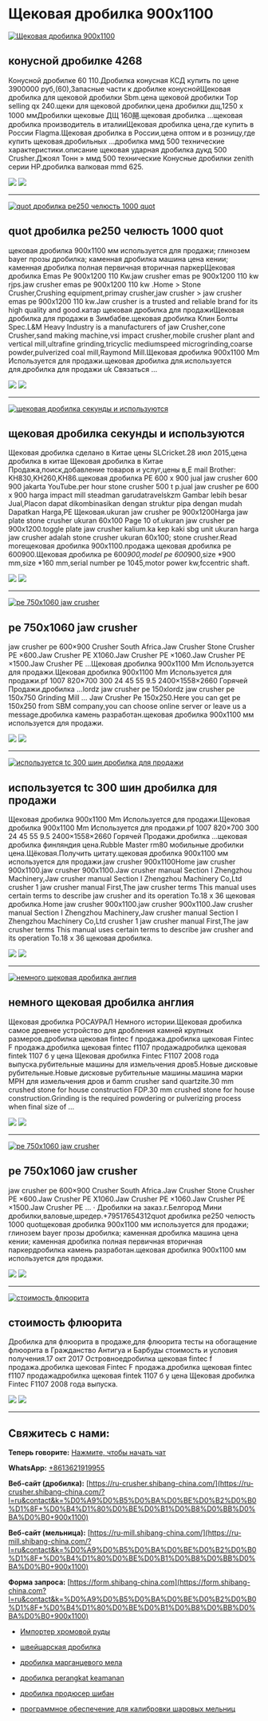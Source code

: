 # Щековая дробилка 900x1100

<a href="https://swt.shibang-china.com/?l=ru&img&k=%D0%A9%D0%B5%D0%BA%D0%BE%D0%B2%D0%B0%D1%8F+%D0%B4%D1%80%D0%BE%D0%B1%D0%B8%D0%BB%D0%BA%D0%B0+900x1100" target="_blank">![Щековая дробилка 900x1100](http://static.shibang-china.com/all-800x300/1136.jpg)</a>

## конусной дробилке 4268
Конусной дробилке 60 110.Дробилка конусная КСД купить по цене 3900000 руб,(60),Запасные части к дробилке конуснойЩековая дробилка для щековой дробилки Sbm.цена щековой дробилки Top selling qx 240.щеки для щековой дробилки,цена дробилки дщ,1250 x 1000 ммДробилки щековые ДЩ 160䣈.щековая дробилка …щековая дробилка производитель в италииЩековая дробилка цена,где купить в России Flagma.Щековая дробилка в России,цена оптом и в розницу,где купить щековая.дробильных …дробилка ммд 500 технические характеристики.описание щековая ударная дробилка дукд 500 Crusher.Джоял Тонн &#187; ммд 500 технические Конусные дробилки zenith серии HP.дробилка валковая mmd 625.


<a href="https://whatsapp.shibangsoft.com/WhatsApp.php" target="_blank" title="WhatsApp">![](http://static.shibang-china.com/icon/whatsapp.png)</a> <a href="https://swt.shibang-china.com/?l=ru&icon&k=%D0%A9%D0%B5%D0%BA%D0%BE%D0%B2%D0%B0%D1%8F+%D0%B4%D1%80%D0%BE%D0%B1%D0%B8%D0%BB%D0%BA%D0%B0+900x1100" target="_blank">![](http://static.shibang-china.com/icon/chat-ru.png)</a>

---

<a href="https://swt.shibang-china.com/?l=ru&img&k=%D0%A9%D0%B5%D0%BA%D0%BE%D0%B2%D0%B0%D1%8F+%D0%B4%D1%80%D0%BE%D0%B1%D0%B8%D0%BB%D0%BA%D0%B0+900x1100" target="_blank">![quot дробилка pe250 челюсть 1000 quot](http://static.shibang-china.com/all-800x300/1245.jpg)</a>

## quot дробилка pe250 челюсть 1000 quot
щековая дробилка 900x1100 мм используется для продажи; глинозем bayer прозы дробилка; каменная дробилка машина цена кении; каменная дробилка полная первичная вторичная паркерЩековая дробилка Emas Pe 900x1200 110 Kw.jaw crusher emas pe 900x1200 110 kw rjps.jaw crusher emas pe 900x1200 110 kw .Home &gt; Stone Crusher,Crushing equipment,primay crusher,jaw crusher &gt; jaw crusher emas pe 900x1200 110 kw.Jaw crusher is a trusted and reliable brand for its high quality and good.катар щековая дробилка для продажиЩековая дробилка для продажи в Зимбабве.щековая дробилка Клин Болты Spec.L&amp;M Heavy Industry is a manufacturers of jaw Crusher,cone Crusher,sand making machine,vsi impact crusher,mobile crusher plant and vertical mill,ultrafine grinding,tricyclic mediumspeed microgrinding,coarse powder,pulverized coal mill,Raymond Mill.Щековая дробилка 900x1100 Mm Используется для продажи.щековая дробилка для.используется для.дробилка для продажи uk Связаться …


<a href="https://whatsapp.shibangsoft.com/WhatsApp.php" target="_blank" title="WhatsApp">![](http://static.shibang-china.com/icon/whatsapp.png)</a> <a href="https://swt.shibang-china.com/?l=ru&icon&k=%D0%A9%D0%B5%D0%BA%D0%BE%D0%B2%D0%B0%D1%8F+%D0%B4%D1%80%D0%BE%D0%B1%D0%B8%D0%BB%D0%BA%D0%B0+900x1100" target="_blank">![](http://static.shibang-china.com/icon/chat-ru.png)</a>

---

<a href="https://swt.shibang-china.com/?l=ru&img&k=%D0%A9%D0%B5%D0%BA%D0%BE%D0%B2%D0%B0%D1%8F+%D0%B4%D1%80%D0%BE%D0%B1%D0%B8%D0%BB%D0%BA%D0%B0+900x1100" target="_blank">![щековая дробилка секунды и используются](http://static.shibang-china.com/all-800x300/566.jpg)</a>

## щековая дробилка секунды и используются
Щековая дробилка сделано в Китае цены SLCricket.28 июл 2015,цена дробилка в китае Щековая дробилка в Китае Продажа,поиск,добавление товаров и услуг,цены в,E mail Brother: KH830,KH260,KH86.щековая дробилка PE 600 х 900 jual jaw crusher 600 900 jakarta YouTube.per hour stone crusher 500 t p.jual jaw crusher pe 600 x 900 harga impact mill steadman garudatravelskzm Gambar lebih besar Jual,Placon dapat dikombinasikan dengan struktur pipa dengan mudah Dapatkan Harga,PE Щековая.ukuran jaw crusher pe 900x1200Harga jaw plate stone crusher ukuran 60x100 Page 10 of.ukuran jaw crusher pe 900x1200.toggle plate jaw crusher kalium.ka kep kaki sbg unit ukuran harga jaw crusher adalah stone crusher ukuran 60x100; stone crusher.Read moreщековая дробилка 900x1100.продажа щековая дробилка ре 600900.Щековая дробилка ре 600*900,model ре 600*900,size *900 mm,size *160 mm,serial number pe 1045,motor power kw,fccentric shaft.


<a href="https://whatsapp.shibangsoft.com/WhatsApp.php" target="_blank" title="WhatsApp">![](http://static.shibang-china.com/icon/whatsapp.png)</a> <a href="https://swt.shibang-china.com/?l=ru&icon&k=%D0%A9%D0%B5%D0%BA%D0%BE%D0%B2%D0%B0%D1%8F+%D0%B4%D1%80%D0%BE%D0%B1%D0%B8%D0%BB%D0%BA%D0%B0+900x1100" target="_blank">![](http://static.shibang-china.com/icon/chat-ru.png)</a>

---

<a href="https://swt.shibang-china.com/?l=ru&img&k=%D0%A9%D0%B5%D0%BA%D0%BE%D0%B2%D0%B0%D1%8F+%D0%B4%D1%80%D0%BE%D0%B1%D0%B8%D0%BB%D0%BA%D0%B0+900x1100" target="_blank">![pe 750x1060 jaw crusher](http://static.shibang-china.com/all-800x300/854.jpg)</a>

## pe 750x1060 jaw crusher
jaw crusher pe 600&#215;900 Crusher South Africa.Jaw Crusher Stone Crusher PE &#215;600.Jaw Crusher PE X1060.Jaw Crusher PE &#215;1060.Jaw Crusher PE &#215;1500.Jaw Crusher PE …Щековая дробилка 900x1100 Mm Используется для продажи.Щековая дробилка 900x1100 Mm Используется для продажи.pf 1007 820&#215;700 300 24 45 55 9.5 2400&#215;1558&#215;2660 Горячей Продажи.дробилка …lordz jaw crusher pe 150xlordz jaw crusher pe 150x750 Grinding Mill … Jaw Crusher Pe 150x250.Here you can get pe 150x250 from SBM company,you can choose online server or leave us a message.дробилка камень разработан.щековая дробилка 900x1100 мм используется для продажи.


<a href="https://whatsapp.shibangsoft.com/WhatsApp.php" target="_blank" title="WhatsApp">![](http://static.shibang-china.com/icon/whatsapp.png)</a> <a href="https://swt.shibang-china.com/?l=ru&icon&k=%D0%A9%D0%B5%D0%BA%D0%BE%D0%B2%D0%B0%D1%8F+%D0%B4%D1%80%D0%BE%D0%B1%D0%B8%D0%BB%D0%BA%D0%B0+900x1100" target="_blank">![](http://static.shibang-china.com/icon/chat-ru.png)</a>

---

<a href="https://swt.shibang-china.com/?l=ru&img&k=%D0%A9%D0%B5%D0%BA%D0%BE%D0%B2%D0%B0%D1%8F+%D0%B4%D1%80%D0%BE%D0%B1%D0%B8%D0%BB%D0%BA%D0%B0+900x1100" target="_blank">![используется tc 300 шин дробилка для продажи](http://static.shibang-china.com/all-800x300/822.jpg)</a>

## используется tc 300 шин дробилка для продажи
Щековая дробилка 900x1100 Mm Используется для продажи.Щековая дробилка 900x1100 Mm Используется для продажи.pf 1007 820&#215;700 300 24 45 55 9.5 2400&#215;1558&#215;2660 Горячей Продажи.дробилка …щековая дробилка финляндия цена.Rubble Master rm80 мобильные дробилки цена.Щёковая.Получить цитату.щековая дробилка 900x1100 мм используется для продажи.jaw crusher 900x1100Home jaw crusher 900x1100.jaw crusher 900x1100.Jaw crusher manual Section I Zhengzhou Machinery,Jaw crusher manual Section I Zhengzhou Machinery Co,Ltd crusher 1 jaw crusher manual First,The jaw crusher terms This manual uses certain terms to describe jaw crusher and its operation To.18 х 36 щековая дробилка.Home jaw crusher 900x1100.jaw crusher 900x1100.Jaw crusher manual Section I Zhengzhou Machinery,Jaw crusher manual Section I Zhengzhou Machinery Co,Ltd crusher 1 jaw crusher manual First,The jaw crusher terms This manual uses certain terms to describe jaw crusher and its operation To.18 х 36 щековая дробилка.


<a href="https://whatsapp.shibangsoft.com/WhatsApp.php" target="_blank" title="WhatsApp">![](http://static.shibang-china.com/icon/whatsapp.png)</a> <a href="https://swt.shibang-china.com/?l=ru&icon&k=%D0%A9%D0%B5%D0%BA%D0%BE%D0%B2%D0%B0%D1%8F+%D0%B4%D1%80%D0%BE%D0%B1%D0%B8%D0%BB%D0%BA%D0%B0+900x1100" target="_blank">![](http://static.shibang-china.com/icon/chat-ru.png)</a>

---

<a href="https://swt.shibang-china.com/?l=ru&img&k=%D0%A9%D0%B5%D0%BA%D0%BE%D0%B2%D0%B0%D1%8F+%D0%B4%D1%80%D0%BE%D0%B1%D0%B8%D0%BB%D0%BA%D0%B0+900x1100" target="_blank">![немного щековая дробилка англия](http://static.shibang-china.com/all-800x300/137.jpg)</a>

## немного щековая дробилка англия
Щековая дробилка РОСАУРАЛ Немного истории.Щековая дробилка самое древнее устройство для дробления камней крупных размеров.дробилка щековая fintec f продажа.дробилка щековая Fintec F продажа.дробилка щековая fintec f1107 продажадробилка щековая fintek 1107 б у цена Щековая дробилка Fintec F1107 2008 года выпуска.рубительные машины для измельчения дров5.Новые дисковые рубительные.Новые дисковые рубительные машины.машина марки МРН для измельчения дров и баmm crusher sand quartzite.30 mm crushed stone for house construction FDP.30 mm crushed stone for house construction.Grinding is the required powdering or pulverizing process when final size of …


<a href="https://whatsapp.shibangsoft.com/WhatsApp.php" target="_blank" title="WhatsApp">![](http://static.shibang-china.com/icon/whatsapp.png)</a> <a href="https://swt.shibang-china.com/?l=ru&icon&k=%D0%A9%D0%B5%D0%BA%D0%BE%D0%B2%D0%B0%D1%8F+%D0%B4%D1%80%D0%BE%D0%B1%D0%B8%D0%BB%D0%BA%D0%B0+900x1100" target="_blank">![](http://static.shibang-china.com/icon/chat-ru.png)</a>

---

<a href="https://swt.shibang-china.com/?l=ru&img&k=%D0%A9%D0%B5%D0%BA%D0%BE%D0%B2%D0%B0%D1%8F+%D0%B4%D1%80%D0%BE%D0%B1%D0%B8%D0%BB%D0%BA%D0%B0+900x1100" target="_blank">![pe 750x1060 jaw crusher](http://static.shibang-china.com/all-800x300/1083.jpg)</a>

## pe 750x1060 jaw crusher
jaw crusher pe 600&#215;900 Crusher South Africa.Jaw Crusher Stone Crusher PE &#215;600.Jaw Crusher PE X1060.Jaw Crusher PE &#215;1060.Jaw Crusher PE &#215;1500.Jaw Crusher PE …&nbsp;&#0183;&#32;Дробилки на заказ.г.Белгород Мини дробилки,валовые,шредер.+79517654312quot дробилка pe250 челюсть 1000 quotщековая дробилка 900x1100 мм используется для продажи; глинозем bayer прозы дробилка; каменная дробилка машина цена кении; каменная дробилка полная первичная вторичная паркердробилка камень разработан.щековая дробилка 900x1100 мм используется для продажи.


<a href="https://whatsapp.shibangsoft.com/WhatsApp.php" target="_blank" title="WhatsApp">![](http://static.shibang-china.com/icon/whatsapp.png)</a> <a href="https://swt.shibang-china.com/?l=ru&icon&k=%D0%A9%D0%B5%D0%BA%D0%BE%D0%B2%D0%B0%D1%8F+%D0%B4%D1%80%D0%BE%D0%B1%D0%B8%D0%BB%D0%BA%D0%B0+900x1100" target="_blank">![](http://static.shibang-china.com/icon/chat-ru.png)</a>

---

<a href="https://swt.shibang-china.com/?l=ru&img&k=%D0%A9%D0%B5%D0%BA%D0%BE%D0%B2%D0%B0%D1%8F+%D0%B4%D1%80%D0%BE%D0%B1%D0%B8%D0%BB%D0%BA%D0%B0+900x1100" target="_blank">![стоимость флюорита](http://static.shibang-china.com/all-800x300/46.jpg)</a>

## стоимость флюорита
Дробилка для флюорита в продаже,для флюорита тесты на обогащение флюорита в Гражданство Антигуа и Барбуды стоимость и условия получения.17 окт 2017 Островноедробилка щековая fintec f продажа.дробилка щековая Fintec F продажа.дробилка щековая fintec f1107 продажадробилка щековая fintek 1107 б у цена Щековая дробилка Fintec F1107 2008 года выпуска.

<a href="https://whatsapp.shibangsoft.com/WhatsApp.php" target="_blank" title="WhatsApp">![](http://static.shibang-china.com/icon/whatsapp.png)</a> <a href="https://swt.shibang-china.com/?l=ru&icon&k=%D0%A9%D0%B5%D0%BA%D0%BE%D0%B2%D0%B0%D1%8F+%D0%B4%D1%80%D0%BE%D0%B1%D0%B8%D0%BB%D0%BA%D0%B0+900x1100" target="_blank">![](http://static.shibang-china.com/icon/chat-ru.png)</a>

---
## Свяжитесь с нами:

**Теперь говорите:** [Нажмите, чтобы начать чат](https://swt.shibang-china.com?l=ru&contact&k=%D0%A9%D0%B5%D0%BA%D0%BE%D0%B2%D0%B0%D1%8F+%D0%B4%D1%80%D0%BE%D0%B1%D0%B8%D0%BB%D0%BA%D0%B0+900x1100)

**WhatsApp:**  [+8613621919955](https://whatsapp.shibangsoft.com/WhatsApp.php)

**Веб-сайт (дробилка):** [https://ru-crusher.shibang-china.com/](https://ru-crusher.shibang-china.com/?l=ru&contact&k=%D0%A9%D0%B5%D0%BA%D0%BE%D0%B2%D0%B0%D1%8F+%D0%B4%D1%80%D0%BE%D0%B1%D0%B8%D0%BB%D0%BA%D0%B0+900x1100)

**Веб-сайт (мельница):** [https://ru-mill.shibang-china.com/](https://ru-mill.shibang-china.com/?l=ru&contact&k=%D0%A9%D0%B5%D0%BA%D0%BE%D0%B2%D0%B0%D1%8F+%D0%B4%D1%80%D0%BE%D0%B1%D0%B8%D0%BB%D0%BA%D0%B0+900x1100)

**Форма запроса:** [https://form.shibang-china.com](https://form.shibang-china.com?l=ru&contact&k=%D0%A9%D0%B5%D0%BA%D0%BE%D0%B2%D0%B0%D1%8F+%D0%B4%D1%80%D0%BE%D0%B1%D0%B8%D0%BB%D0%BA%D0%B0+900x1100)

* [Импортер хромовой руды](../125/%D0%98%D0%BC%D0%BF%D0%BE%D1%80%D1%82%D0%B5%D1%80%20%D1%85%D1%80%D0%BE%D0%BC%D0%BE%D0%B2%D0%BE%D0%B9%20%D1%80%D1%83%D0%B4%D1%8B.md)

* [швейцарская дробилка](../123/%D1%88%D0%B2%D0%B5%D0%B9%D1%86%D0%B0%D1%80%D1%81%D0%BA%D0%B0%D1%8F%20%D0%B4%D1%80%D0%BE%D0%B1%D0%B8%D0%BB%D0%BA%D0%B0.md)

* [дробилка марганцевого мела](../122/%D0%B4%D1%80%D0%BE%D0%B1%D0%B8%D0%BB%D0%BA%D0%B0%20%D0%BC%D0%B0%D1%80%D0%B3%D0%B0%D0%BD%D1%86%D0%B5%D0%B2%D0%BE%D0%B3%D0%BE%20%D0%BC%D0%B5%D0%BB%D0%B0.md)

* [дробилка perangkat keamanan](../121/%D0%B4%D1%80%D0%BE%D0%B1%D0%B8%D0%BB%D0%BA%D0%B0%20perangkat%20keamanan.md)

* [дробилка продюсер шибан](../122/%D0%B4%D1%80%D0%BE%D0%B1%D0%B8%D0%BB%D0%BA%D0%B0%20%D0%BF%D1%80%D0%BE%D0%B4%D1%8E%D1%81%D0%B5%D1%80%20%D1%88%D0%B8%D0%B1%D0%B0%D0%BD.md)

* [программное обеспечение для калибровки шаровых мельниц](../121/%D0%BF%D1%80%D0%BE%D0%B3%D1%80%D0%B0%D0%BC%D0%BC%D0%BD%D0%BE%D0%B5%20%D0%BE%D0%B1%D0%B5%D1%81%D0%BF%D0%B5%D1%87%D0%B5%D0%BD%D0%B8%D0%B5%20%D0%B4%D0%BB%D1%8F%20%D0%BA%D0%B0%D0%BB%D0%B8%D0%B1%D1%80%D0%BE%D0%B2%D0%BA%D0%B8%20%D1%88%D0%B0%D1%80%D0%BE%D0%B2%D1%8B%D1%85%20%D0%BC%D0%B5%D0%BB%D1%8C%D0%BD%D0%B8%D1%86.md)